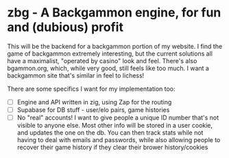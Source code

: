 # zbg - A Backgammon engine, for fun and (dubious) profit

This will be the backend for a backgammon portion of my website. I find the game of backgammon extremely interesting, but the current solutions all have a maximalist, "operated by casino" look and feel. There's also bgammon.org, which, while very good, still feels like too much. I want a backgammon site that's similar in feel to lichess!

There are some specifics I want for my implementation too:
- [ ] Engine and API written in zig, using Zap for the routing
- [ ] Supabase for DB stuff - user/elo pairs, game histories
- [ ] No "real" accounts! I want to give people a unique ID number that's not visible to anyone else. Most other info will be stored in a user cookie, and updates the one on the db. You can then track stats while not having to deal with emails and passwords, while also allowing people to recover their game history if they clear their brower history/cookies

